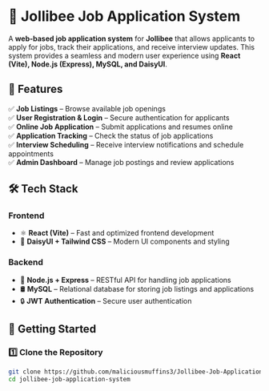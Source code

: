 # 🚀 Jollibee Job Application System

A **web-based job application system** for **Jollibee** that allows applicants to apply for jobs, track their applications, and receive interview updates. This system provides a seamless and modern user experience using **React (Vite), Node.js (Express), MySQL, and DaisyUI**.

## 📌 Features

✅ **Job Listings** – Browse available job openings  
✅ **User Registration & Login** – Secure authentication for applicants  
✅ **Online Job Application** – Submit applications and resumes online  
✅ **Application Tracking** – Check the status of job applications  
✅ **Interview Scheduling** – Receive interview notifications and schedule appointments  
✅ **Admin Dashboard** – Manage job postings and review applications  

## 🛠️ Tech Stack

### **Frontend**
- ⚛ **React (Vite)** – Fast and optimized frontend development  
- 🎨 **DaisyUI + Tailwind CSS** – Modern UI components and styling  

### **Backend**
- 🚀 **Node.js + Express** – RESTful API for handling job applications  
- 🛢️ **MySQL** – Relational database for storing job listings and applications  
- 🔒 **JWT Authentication** – Secure user authentication  

## 🚀 Getting Started

### **1️⃣ Clone the Repository**
```bash
git clone https://github.com/maliciousmuffins3/Jollibee-Job-Application.git
cd jollibee-job-application-system
